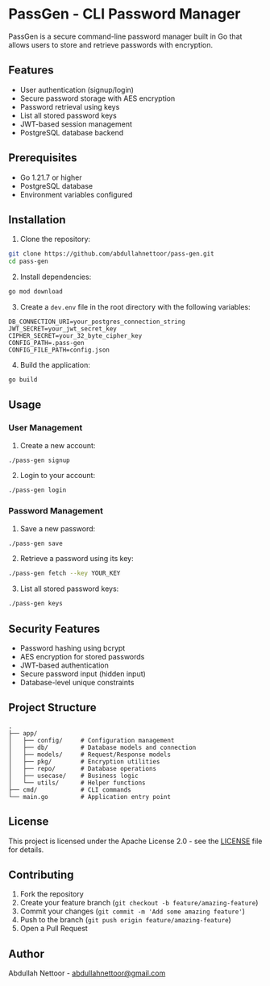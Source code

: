# PassGen - CLI Password Manager

PassGen is a secure command-line password manager built in Go that allows users to store and retrieve passwords with encryption.

## Features

- User authentication (signup/login)
- Secure password storage with AES encryption
- Password retrieval using keys
- List all stored password keys
- JWT-based session management
- PostgreSQL database backend

## Prerequisites

- Go 1.21.7 or higher
- PostgreSQL database
- Environment variables configured

## Installation

1. Clone the repository:
```bash
git clone https://github.com/abdullahnettoor/pass-gen.git
cd pass-gen
```

2. Install dependencies:
```bash
go mod download
```

3. Create a `dev.env` file in the root directory with the following variables:
```env
DB_CONNECTION_URI=your_postgres_connection_string
JWT_SECRET=your_jwt_secret_key
CIPHER_SECRET=your_32_byte_cipher_key
CONFIG_PATH=.pass-gen
CONFIG_FILE_PATH=config.json
```

4. Build the application:
```bash
go build
```

## Usage

### User Management

1. Create a new account:
```bash
./pass-gen signup
```

2. Login to your account:
```bash
./pass-gen login
```

### Password Management

1. Save a new password:
```bash
./pass-gen save
```

2. Retrieve a password using its key:
```bash
./pass-gen fetch --key YOUR_KEY
```

3. List all stored password keys:
```bash
./pass-gen keys
```

## Security Features

- Password hashing using bcrypt
- AES encryption for stored passwords
- JWT-based authentication
- Secure password input (hidden input)
- Database-level unique constraints

## Project Structure

```
.
├── app/
│   ├── config/     # Configuration management
│   ├── db/         # Database models and connection
│   ├── models/     # Request/Response models
│   ├── pkg/        # Encryption utilities
│   ├── repo/       # Database operations
│   ├── usecase/    # Business logic
│   └── utils/      # Helper functions
├── cmd/            # CLI commands
└── main.go         # Application entry point
```

## License

This project is licensed under the Apache License 2.0 - see the [LICENSE](LICENSE) file for details.

## Contributing

1. Fork the repository
2. Create your feature branch (`git checkout -b feature/amazing-feature`)
3. Commit your changes (`git commit -m 'Add some amazing feature'`)
4. Push to the branch (`git push origin feature/amazing-feature`)
5. Open a Pull Request

## Author

Abdullah Nettoor - [abdullahnettoor@gmail.com](mailto:abdullahnettoor@gmail.com)
